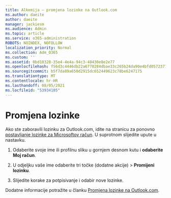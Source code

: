 ```yaml
---
title: Alkemija – promjena lozinke na Outlook.com
ms.author: daeite
author: daeite
manager: jackiesm
ms.audience: Admin
ms.topic: article
ms.service: o365-administration
ROBOTS: NOINDEX, NOFOLLOW
localization_priority: Normal
ms.collection: Adm_O365
ms.custom: ''
ms.assetid: 0bd18328-35e4-4e4a-94c3-48430e8e2e77
ms.openlocfilehash: f56d3c4446db22a6770284dbae33c265b24da90e4bfd05723770de6b2d20426f
ms.sourcegitcommit: b5f7da89a650d2915dc652449623c78be6247175
ms.translationtype: MT
ms.contentlocale: hr-HR
ms.lasthandoff: 08/05/2021
ms.locfileid: "53934105"
---
```

# <a name="change-your-password"></a>Promjena lozinke

Ako ste zaboravili lozinku za Outlook.com, idite na stranicu za ponovno [postavljanje lozinke za Microsoftov račun](https://go.microsoft.com/fwlink/p/?linkid=841909). U suprotnom slijedite upute u nastavku.
  
1. Odaberite svoje ime ili profilnu sliku u gornjem desnom kutu i **odaberite Moj račun**. 
    
2. U odjeljku vaše ime odaberite tri točke (dodatne akcije) > **Promijeni lozinku**. 
    
3. Slijedite korake za potpisivanje i odabir nove lozinke. 
    
Dodatne informacije potražite u članku [Promjena lozinke na Outlook.com](https://support.office.com/article/2138d690-811c-4545-b2f3-e4dbe80c9735.aspx).
  

